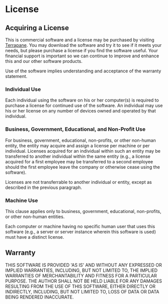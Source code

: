 # License

## Acquiring a License

This is commercial software and a license may be purchased by visiting
[Terrapane](https://www.terrapane.com).  You may download the software and try
it to see if it meets your needs, but please purchase a license if you
find the software useful.  Your financial support is important so we can
continue to improve and enhance this and our other software products.

Use of the software implies understanding and acceptance of the warranty
statement.

### Individual Use

Each individual using the software on his or her computer(s) is required to
purchase a license for continued use of the software.  An individual may use
his or her license on any number of devices owned and operated by that
individual.

### Business, Government, Educational, and Non-Profit Use

For business, government, educational, non-profits, or other non-human entity,
the entity may acquire and assign a license per machine or per individual.
Licenses acquired for an individual within such an entity may be transferred to
another individual within the same entity (e.g., a license acquired for a first
employee may be transferred to a second employee should the first employee
leave the company or otherwise cease using the software).

Licenses are not transferrable to another individual or entity, except as
described in the previous paragraph.

### Machine Use

This clause applies only to business, government, educational, non-profits,
or other non-human entities.

Each computer or machine having no specific human user that uses this software
(e.g., a server or server instance wherein this software is used) must have a
distinct license.

## Warranty

THIS SOFTWARE IS PROVIDED 'AS IS' AND WITHOUT ANY EXPRESSED OR IMPLIED
WARRANTIES, INCLUDING, BUT NOT LIMITED TO, THE IMPLIED WARRANTIES OF
MERCHANTABILITY AND FITNESS FOR A PARTICULAR PURPOSE. THE AUTHOR SHALL NOT BE
HELD LIABLE FOR ANY DAMAGES RESULTING FROM THE USE OF THIS SOFTWARE, EITHER
DIRECTLY OR INDIRECTLY, INCLUDING, BUT NOT LIMITED TO, LOSS OF DATA OR DATA
BEING RENDERED INACCURATE.

